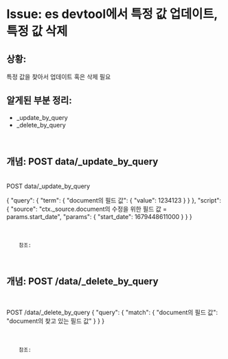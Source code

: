 <!--
author: Dailyscat
purpose: issue arrange
rules:
 (1) 헤더와 문단사이
    <br/>
    <br/>
 (2) 코드가 작성되는 부분은 >로 정리
 (3) 참조는 해당 내용 바로 아래
    <br/>
    <br/>
 (4) 명령어는 bold
 (5) 방안은 ## 안의 과정은 ###
-->

# Issue: es devtool에서 특정 값 업데이트, 특정 값 삭제

## 상황:
특정 값을 찾아서 업데이트 혹은 삭제 필요
<br/>

## 알게된 부분 정리:

- _update_by_query
- _delete_by_query

<br/>

## 개념: POST data/_update_by_query

<br/>
  POST data/_update_by_query

  {
  "query": {
    "term": {
      "document의 필드 값": {
        "value": 1234123
      }
    }
  },
  "script": {
    "source": "ctx._source.document의 수정을 위한 필드 값 = params.start_date",
    "params": {
      "start_date": 1679448611000
    }
  }
}
<br/>
<br/>
<br/>

        참조:

<br/>

## 개념: POST /data/_delete_by_query

<br/>
  
  POST /data/_delete_by_query
  {
  "query": {
    "match": {
      "document의 필드 값": "document의 찾고 있는 필드 값"
    }
  }
}
<br/>
<br/>
<br/>

        참조:

<br/>
